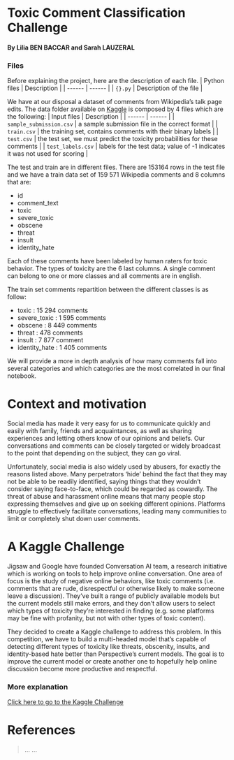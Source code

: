 # Toxic Comment Classification Challenge
#### By Lilia BEN BACCAR and Sarah LAUZERAL
### Files
Before explaining the project, here are the description of each file. 
| Python files | Description |
| ------ | ------ |
| `{}.py` | Description of the file |

We have at our disposal a dataset of comments from Wikipedia’s talk page edits. The data folder available on [Kaggle](https://www.kaggle.com/c/jigsaw-toxic-comment-classification-challenge/data) is composed by 4 files which are the following:
| Input files | Description |
| ------ | ------ |
| `sample_submission.csv` | a sample submission file in the correct format |
| `train.csv` | the training set, contains comments with their binary labels |
| `test.csv` | the test set, we must predict the toxicity probabilities for these comments |
| `test_labels.csv` | labels for the test data; value of -1 indicates it was not used for scoring |

The test and train are in different files. There are 153164 rows in the test file and we have a train data set of 159 571 Wikipedia comments and 8 columns that are:
  - id
  - comment_text
  - toxic
  - severe_toxic
  - obscene
  - threat
  - insult
  - identity_hate

Each of these comments have been labeled by human raters for toxic behavior. The types of toxicity are the 6 last columns. A single comment can belong to one or more classes and all comments are in english.

The train set comments repartition between the different classes is as follow:
  - toxic		: 15 294 comments
  - severe_toxic	: 1 595 comments
  - obscene	: 8 449 comments
  - threat		: 478 comments
  - insult		: 7 877 comment
  - identity_hate	: 1 405 comments

We will provide a more in depth analysis of how many comments fall into several categories and which categories are the most correlated in our final notebook.

# Context and motivation 
Social media has made it very easy for us to communicate quickly and easily with family, friends and acquaintances, as well as sharing experiences and letting others know of our opinions and beliefs. Our conversations and comments can be closely targeted or widely broadcast to the point that depending on the subject, they can go viral. 

Unfortunately, social media is also widely used by abusers, for exactly the reasons listed above. Many perpetrators ‘hide’ behind the fact that they may not be able to be readily identified, saying things that they wouldn’t consider saying face-to-face, which could be regarded as cowardly. The threat of abuse and harassment online means that many people stop expressing themselves and give up on seeking different opinions. Platforms struggle to effectively facilitate conversations, leading many communities to limit or completely shut down user comments.

# A Kaggle Challenge
Jigsaw and Google have founded Conversation AI team, a research initiative which is working on tools to help improve online conversation. One area of focus is the study of negative online behaviors, like toxic comments (i.e. comments that are rude, disrespectful or otherwise likely to make someone leave a discussion). They’ve built a range of publicly available models but the current models still make errors, and they don’t allow users to select which types of toxicity they’re interested in finding (e.g. some platforms may be fine with profanity, but not with other types of toxic content). 

They decided to create a Kaggle challenge to address this problem. In this competition, we have to build a multi-headed model that’s capable of detecting different types of toxicity like threats, obscenity, insults, and identity-based hate better than Perspective’s current models. The goal is to improve the current model or create another one to hopefully help online discussion become more productive and respectful.

### More explanation
[Click here to go to the Kaggle Challenge](https://www.kaggle.com/c/jigsaw-toxic-comment-classification-challenge)

# References
> ...
> ...

